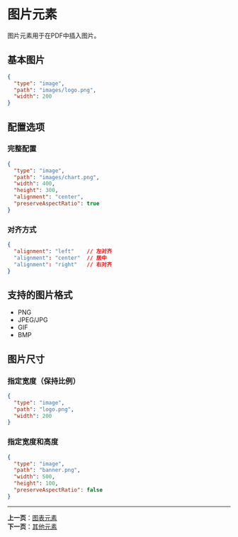 # 图片元素

图片元素用于在PDF中插入图片。

## 基本图片

```json
{
  "type": "image",
  "path": "images/logo.png",
  "width": 200
}
```

## 配置选项

### 完整配置

```json
{
  "type": "image",
  "path": "images/chart.png",
  "width": 400,
  "height": 300,
  "alignment": "center",
  "preserveAspectRatio": true
}
```

### 对齐方式

```json
{
  "alignment": "left"    // 左对齐
  "alignment": "center"  // 居中
  "alignment": "right"   // 右对齐
}
```

## 支持的图片格式

- PNG
- JPEG/JPG
- GIF
- BMP

## 图片尺寸

### 指定宽度（保持比例）

```json
{
  "type": "image",
  "path": "logo.png",
  "width": 200
}
```

### 指定宽度和高度

```json
{
  "type": "image",
  "path": "banner.png",
  "width": 500,
  "height": 100,
  "preserveAspectRatio": false
}
```

---

**上一页**：[图表元素](./chart.md)  
**下一页**：[其他元素](./others.md)

